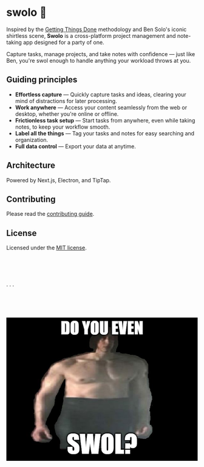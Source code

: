 # swolo 👖

Inspired by the
[Getting Things Done](https://en.wikipedia.org/wiki/Getting_Things_Done)
methodology and Ben Solo's iconic shirtless scene, **Swolo** is a cross-platform
project management and note-taking app designed for a party of one.

Capture tasks, manage projects, and take notes with confidence — just like Ben,
you're swol enough to handle anything your workload throws at you.

## Guiding principles

- **Effortless capture** — Quickly capture tasks and ideas, clearing your mind of distractions for later processing.
- **Work anywhere** — Access your content seamlessly from the web or desktop, whether you're online or offline.
- **Frictionless task setup** — Start tasks from anywhere, even while taking notes, to keep your workflow smooth.
- **Label all the things** — Tag your tasks and notes for easy searching and organization.
- **Full data control** — Export your data at anytime.

## Architecture

Powered by Next.js, Electron, and TipTap.

## Contributing

Please read the [contributing guide](/CONTRIBUTING.md).

## License

Licensed under the [MIT license](https://github.com/shadcn/ui/blob/main/LICENSE.md).

<br/>

<br/>

<br/>

. . .

<br/>

<br/>

<br/>

![Ben Swolo meme](./img/do-you-even.png)
